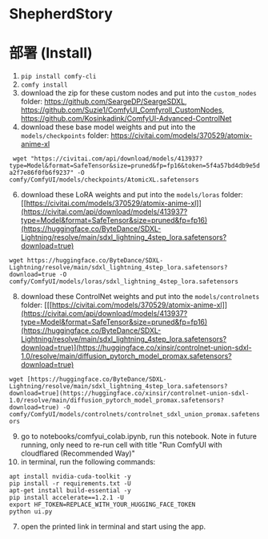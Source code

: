 # ShepherdStory

# 部署 (Install)
1. ```pip install comfy-cli```
2. ```comfy install```
3. download the zip for these custom nodes and put into the ```custom_nodes``` folder: https://github.com/SeargeDP/SeargeSDXL, https://github.com/Suzie1/ComfyUI_Comfyroll_CustomNodes, https://github.com/Kosinkadink/ComfyUI-Advanced-ControlNet
4. download these base model weights and put into the ```models/checkpoints``` folder: https://civitai.com/models/370529/atomix-anime-xl

``` wget "https://civitai.com/api/download/models/413937?type=Model&format=SafeTensor&size=pruned&fp=fp16&token=5f4a57bd4db9e5da2f7e86f0fb6f9237" -O comfy/ComfyUI/models/checkpoints/AtomicXL.safetensors```

6. download these LoRA weights and put into the ```models/loras``` folder: [[https://civitai.com/models/370529/atomix-anime-xl]](https://civitai.com/api/download/models/413937?type=Model&format=SafeTensor&size=pruned&fp=fp16)(https://huggingface.co/ByteDance/SDXL-Lightning/resolve/main/sdxl_lightning_4step_lora.safetensors?download=true)

```wget https://huggingface.co/ByteDance/SDXL-Lightning/resolve/main/sdxl_lightning_4step_lora.safetensors?download=true -O comfy/ComfyUI/models/loras/sdxl_lightning_4step_lora.safetensors```

8. download these ControlNet weights and put into the ```models/controlnets``` folder: [[[https://civitai.com/models/370529/atomix-anime-xl]](https://civitai.com/api/download/models/413937?type=Model&format=SafeTensor&size=pruned&fp=fp16)(https://huggingface.co/ByteDance/SDXL-Lightning/resolve/main/sdxl_lightning_4step_lora.safetensors?download=true)](https://huggingface.co/xinsir/controlnet-union-sdxl-1.0/resolve/main/diffusion_pytorch_model_promax.safetensors?download=true)

```wget [https://huggingface.co/ByteDance/SDXL-Lightning/resolve/main/sdxl_lightning_4step_lora.safetensors?download=true](https://huggingface.co/xinsir/controlnet-union-sdxl-1.0/resolve/main/diffusion_pytorch_model_promax.safetensors?download=true) -O comfy/ComfyUI/models/controlnets/controlnet_sdxl_union_promax.safetensors```

9. go to notebooks/comfyui_colab.ipynb, run this notebook. Note in future running, only need to re-run cell with title "Run ComfyUI with cloudflared (Recommended Way)"
10. in terminal, run the following commands:
```
apt install nvidia-cuda-toolkit -y
pip install -r requirements.txt -U
apt-get install build-essential -y
pip install accelerate==1.2.1 -U
export HF_TOKEN=REPLACE_WITH_YOUR_HUGGING_FACE_TOKEN
python ui.py 
```
7. open the printed link in terminal and start using the app.
